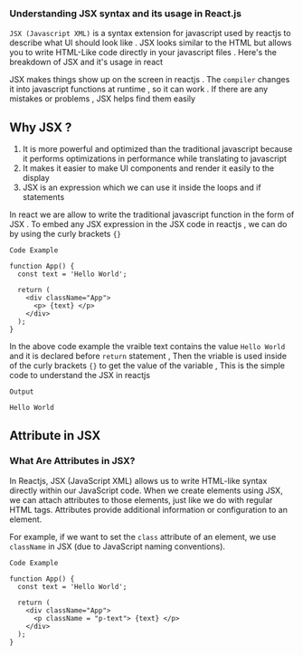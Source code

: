 ### Understanding JSX syntax and its usage in React.js

`JSX (Javascript XML)` is a syntax extension for javascript used by reactjs to describe what UI should look like . JSX looks similar to the HTML but allows you to write  HTML-Like code directly in your javascript files . Here's the breakdown of JSX and it's usage in react 

JSX makes things show up on the screen in reactjs . The `compiler` changes it into javascript functions at runtime , so it can work . If there are any mistakes or problems , JSX helps find them easily

## Why JSX ?

<ol>
    <li>It is more powerful and optimized than the traditional javascript because it performs optimizations in performance while translating to javascript</li>
    <li>It makes it easier to make UI components and render it easily to the display</li>
    <li>JSX is an expression which we can use it inside the loops and if statements</li>
</ol>

In react we are allow to write the traditional javascript function in the form of JSX . To embed any JSX expression in the JSX code in reactjs , we can do by using the curly brackets `{}`

`Code Example`
```JSX
function App() {
  const text = 'Hello World';
  
  return (
    <div className="App">
      <p> {text} </p>
    </div>
  );
}
```
In the above code example the vraible text contains the value `Hello World` and it is declared before `return` statement , Then the vriable is used inside of the curly brackets `{}` to get the value of the variable , This is the simple code to understand the JSX in reactjs

`Output`
```JSX
Hello World
```

## Attribute in JSX

### What Are Attributes in JSX?
In Reactjs, JSX (JavaScript XML) allows us to write HTML-like syntax directly within our JavaScript code.
When we create elements using JSX, we can attach attributes to those elements, just like we do with regular HTML tags.
Attributes provide additional information or configuration to an element.

For example, if we want to set the `class` attribute of an element, we use `className` in JSX (due to JavaScript naming conventions).

`Code Example`
```JSX
function App() {
  const text = 'Hello World';
  
  return (
    <div className="App">
      <p className = "p-text"> {text} </p>
    </div>
  );
}
```
